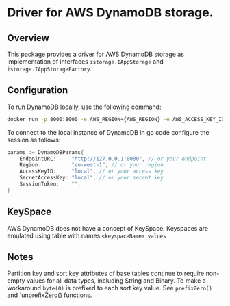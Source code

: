 # Driver for AWS DynamoDB storage.

## Overview

This package provides a driver for AWS DynamoDB storage as implementation of interfaces `istorage.IAppStorage` and `istorage.IAppStorageFactory`.


## Configuration

To run DynamoDB locally, use the following command:

```bash
docker run -p 8000:8000 -e AWS_REGION={AWS_REGION} -e AWS_ACCESS_KEY_ID={ACESS_KEY_ID} -e AWS_SECRET_ACCESS_KEY={SECRET_ACCESS_KEY} amazon/dynamodb-local
```

To connect to the local instance of DynamoDB in go code configure the session as follows:

```go
params := DynamoDBParams{
    EndpointURL:     "http://127.0.0.1:8000", // or your endpoint
    Region:          "eu-west-1", // or your region
    AccessKeyID:     "local", // or your access key
    SecretAccessKey: "local", // or your secret key
    SessionToken:    "",
}
```

## KeySpace

AWS DynamoDB does not have a concept of KeySpace. Keyspaces are emulated using table with names `<keyspaceName>.values`

## Notes

Partition key and sort key attributes of base tables continue to require non-empty values for all data types, including String and Binary. To make a workaround `byte(0)` is prefixed to each sort key value. See `prefixZero()` and `unprefixZero() functions.
